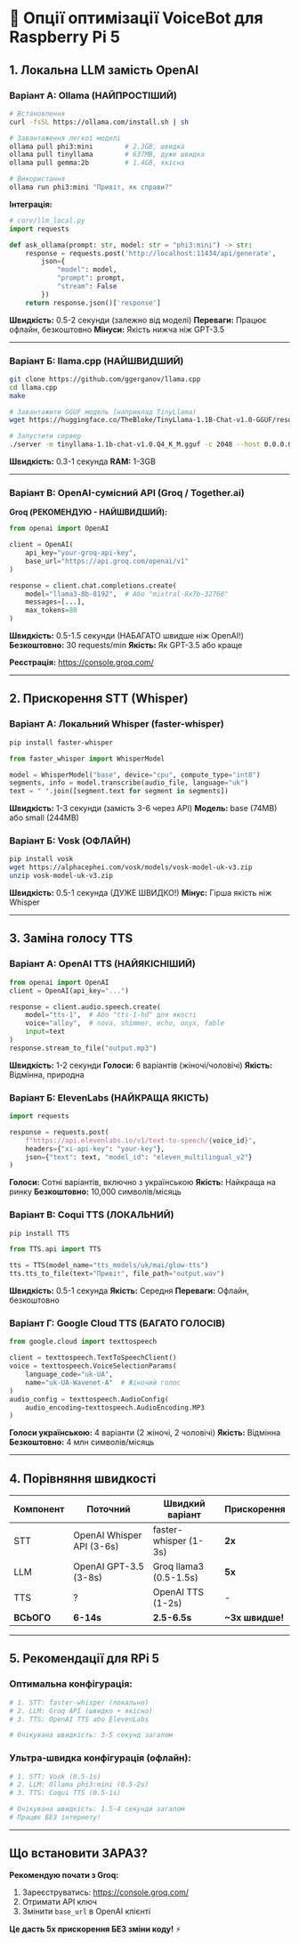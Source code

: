 # 🚀 Опції оптимізації VoiceBot для Raspberry Pi 5

## 1. Локальна LLM замість OpenAI

### Варіант А: Ollama (НАЙПРОСТІШИЙ)
```bash
# Встановлення
curl -fsSL https://ollama.com/install.sh | sh

# Завантаження легкої моделі
ollama pull phi3:mini        # 2.3GB, швидка
ollama pull tinyllama        # 637MB, дуже швидка
ollama pull gemma:2b         # 1.4GB, якісна

# Використання
ollama run phi3:mini "Привіт, як справи?"
```

**Інтеграція:**
```python
# core/llm_local.py
import requests

def ask_ollama(prompt: str, model: str = "phi3:mini") -> str:
    response = requests.post('http://localhost:11434/api/generate', 
        json={
            "model": model,
            "prompt": prompt,
            "stream": False
        })
    return response.json()['response']
```

**Швидкість:** 0.5-2 секунди (залежно від моделі)
**Переваги:** Працює офлайн, безкоштовно
**Мінуси:** Якість нижча ніж GPT-3.5

---

### Варіант Б: llama.cpp (НАЙШВИДШИЙ)
```bash
git clone https://github.com/ggerganov/llama.cpp
cd llama.cpp
make

# Завантажити GGUF модель (наприклад TinyLlama)
wget https://huggingface.co/TheBloke/TinyLlama-1.1B-Chat-v1.0-GGUF/resolve/main/tinyllama-1.1b-chat-v1.0.Q4_K_M.gguf

# Запустити сервер
./server -m tinyllama-1.1b-chat-v1.0.Q4_K_M.gguf -c 2048 --host 0.0.0.0 --port 8080
```

**Швидкість:** 0.3-1 секунда
**RAM:** 1-3GB

---

### Варіант В: OpenAI-сумісний API (Groq / Together.ai)

**Groq (РЕКОМЕНДУЮ - НАЙШВИДШИЙ):**
```python
from openai import OpenAI

client = OpenAI(
    api_key="your-groq-api-key",
    base_url="https://api.groq.com/openai/v1"
)

response = client.chat.completions.create(
    model="llama3-8b-8192",  # Або "mixtral-8x7b-32768"
    messages=[...],
    max_tokens=80
)
```

**Швидкість:** 0.5-1.5 секунди (НАБАГАТО швидше ніж OpenAI!)
**Безкоштовно:** 30 requests/min
**Якість:** Як GPT-3.5 або краще

**Реєстрація:** https://console.groq.com/

---

## 2. Прискорення STT (Whisper)

### Варіант А: Локальний Whisper (faster-whisper)
```bash
pip install faster-whisper
```

```python
from faster_whisper import WhisperModel

model = WhisperModel("base", device="cpu", compute_type="int8")
segments, info = model.transcribe(audio_file, language="uk")
text = " ".join([segment.text for segment in segments])
```

**Швидкість:** 1-3 секунди (замість 3-6 через API)
**Модель:** base (74MB) або small (244MB)

### Варіант Б: Vosk (ОФЛАЙН)
```bash
pip install vosk
wget https://alphacephei.com/vosk/models/vosk-model-uk-v3.zip
unzip vosk-model-uk-v3.zip
```

**Швидкість:** 0.5-1 секунда (ДУЖЕ ШВИДКО!)
**Мінус:** Гірша якість ніж Whisper

---

## 3. Заміна голосу TTS

### Варіант А: OpenAI TTS (НАЙЯКІСНІШИЙ)
```python
from openai import OpenAI
client = OpenAI(api_key="...")

response = client.audio.speech.create(
    model="tts-1",  # Або "tts-1-hd" для якості
    voice="alloy",  # nova, shimmer, echo, onyx, fable
    input=text
)
response.stream_to_file("output.mp3")
```

**Швидкість:** 1-2 секунди
**Голоси:** 6 варіантів (жіночі/чоловічі)
**Якість:** Відмінна, природна

### Варіант Б: ElevenLabs (НАЙКРАЩА ЯКІСТЬ)
```python
import requests

response = requests.post(
    f"https://api.elevenlabs.io/v1/text-to-speech/{voice_id}",
    headers={"xi-api-key": "your-key"},
    json={"text": text, "model_id": "eleven_multilingual_v2"}
)
```

**Голоси:** Сотні варіантів, включно з українською
**Якість:** Найкраща на ринку
**Безкоштовно:** 10,000 символів/місяць

### Варіант В: Coqui TTS (ЛОКАЛЬНИЙ)
```bash
pip install TTS
```

```python
from TTS.api import TTS

tts = TTS(model_name="tts_models/uk/mai/glow-tts")
tts.tts_to_file(text="Привіт", file_path="output.wav")
```

**Швидкість:** 0.5-1 секунда
**Якість:** Середня
**Переваги:** Офлайн, безкоштовно

### Варіант Г: Google Cloud TTS (БАГАТО ГОЛОСІВ)
```python
from google.cloud import texttospeech

client = texttospeech.TextToSpeechClient()
voice = texttospeech.VoiceSelectionParams(
    language_code="uk-UA",
    name="uk-UA-Wavenet-A"  # Жіночий голос
)
audio_config = texttospeech.AudioConfig(
    audio_encoding=texttospeech.AudioEncoding.MP3
)
```

**Голоси українською:** 4 варіанти (2 жіночі, 2 чоловічі)
**Якість:** Відмінна
**Безкоштовно:** 4 млн символів/місяць

---

## 4. Порівняння швидкості

| Компонент | Поточний | Швидкий варіант | Прискорення |
|-----------|----------|-----------------|-------------|
| STT | OpenAI Whisper API (3-6s) | faster-whisper (1-3s) | **2x** |
| LLM | OpenAI GPT-3.5 (3-8s) | Groq llama3 (0.5-1.5s) | **5x** |
| TTS | ? | OpenAI TTS (1-2s) | - |
| **ВСЬОГО** | **6-14s** | **2.5-6.5s** | **~3x швидше!** |

---

## 5. Рекомендації для RPi 5

### Оптимальна конфігурація:

```python
# 1. STT: faster-whisper (локально)
# 2. LLM: Groq API (швидко + якісно)
# 3. TTS: OpenAI TTS або ElevenLabs

# Очікувана швидкість: 3-5 секунд загалом
```

### Ультра-швидка конфігурація (офлайн):

```python
# 1. STT: Vosk (0.5-1s)
# 2. LLM: Ollama phi3:mini (0.5-2s)
# 3. TTS: Coqui TTS (0.5-1s)

# Очікувана швидкість: 1.5-4 секунди загалом
# Працює БЕЗ інтернету!
```

---

## Що встановити ЗАРАЗ?

**Рекомендую почати з Groq:**

1. Зареєструватись: https://console.groq.com/
2. Отримати API ключ
3. Змінити `base_url` в OpenAI клієнті

**Це дасть 5x прискорення БЕЗ зміни коду!** ⚡

